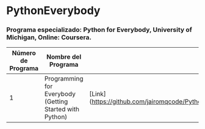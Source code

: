# PythonEverybody
### Programa especializado: Python for Everybody, University of Michigan, Online: Coursera.

| Número de Programa | Nombre del Programa | Link del Repositorio |
|--------------------|---------------------|----------------------|
| 1 | Programming for Everybody (Getting Started with Python) | [Link](https://github.com/jairomqcode/PythonEverybody/tree/main/Programming%20for%20Everybody%20(Getting%20Started%20with%20Python) |
